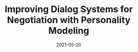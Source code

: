 ---
title: "Improving Dialog Systems for Negotiation with Personality Modeling"
date: 2021-05-20
draft: false
post_type: publication
authors: [runzhey, jingxiaoc, karthikn]
venue: ACL 2021
tags: []

code: https://github.com/princeton-nlp/NegotiationToM
link: https://arxiv.org/abs/2010.09954
---